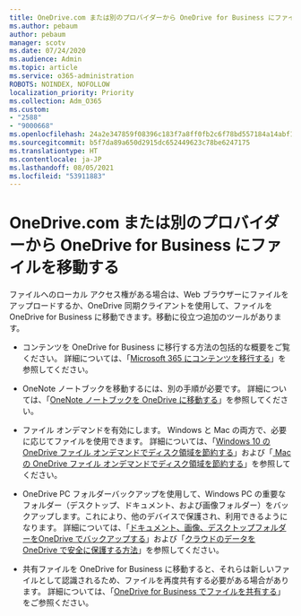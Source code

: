 ```yaml
---
title: OneDrive.com または別のプロバイダーから OneDrive for Business にファイルを移動する
ms.author: pebaum
author: pebaum
manager: scotv
ms.date: 07/24/2020
ms.audience: Admin
ms.topic: article
ms.service: o365-administration
ROBOTS: NOINDEX, NOFOLLOW
localization_priority: Priority
ms.collection: Adm_O365
ms.custom:
- "2588"
- "9000668"
ms.openlocfilehash: 24a2e347859f08396c183f7a8ff0fb2c6f78bd557184a14abf13b46f5f834e54
ms.sourcegitcommit: b5f7da89a650d2915dc652449623c78be6247175
ms.translationtype: HT
ms.contentlocale: ja-JP
ms.lasthandoff: 08/05/2021
ms.locfileid: "53911883"
---
```

# <a name="move-files-from-onedrivecom-or-another-provider-into-onedrive-for-business"></a>OneDrive.com または別のプロバイダーから OneDrive for Business にファイルを移動する

ファイルへのローカル アクセス権がある場合は、Web ブラウザーにファイルをアップロードするか、OneDrive 同期クライアントを使用して、ファイルを OneDrive for Business に移動できます。移動に役立つ追加のツールがあります。

- コンテンツを OneDrive for Business に移行する方法の包括的な概要をご覧ください。 詳細については、「[Microsoft 365 にコンテンツを移行する](https://docs.microsoft.com/sharepointmigration/migrate-to-sharepoint-online)」を参照してください。
- OneNote ノートブックを移動するには、別の手順が必要です。 詳細については、「[OneNote ノートブックを OneDrive に移動する](https://support.office.com/article/move-a-onenote-notebook-to-onedrive-0af0a141-0bdf-49ab-9e50-45dbcca44082)」を参照してください。
    
- ファイル オンデマンドを有効にします。 Windows と Mac の両方で、必要に応じてファイルを使用できます。 詳細については、「[Windows 10 の OneDrive ファイル オンデマンドでディスク領域を節約する](https://support.office.com/article/Save-disk-space-with-OneDrive-Files-On-Demand-for-Windows-10-0e6860d3-d9f3-4971-b321-7092438fb38e)」および「[ Mac の OneDrive ファイル オンデマンドでディスク領域を節約する](https://support.office.com/article/Save-disk-space-with-OneDrive-Files-On-Demand-for-Mac-529f6d53-e572-4922-a585-e7a318c135f0)」を参照してください。
- OneDrive PC フォルダーバックアップを使用して、Windows PC の重要なフォルダー（デスクトップ、ドキュメント、および画像フォルダー）をバックアップします。これにより、他のデバイスで保護され、利用できるようになります。 詳細については、「[ドキュメント、画像、デスクトップフォルダーをOneDrive でバックアップする](https://support.office.com/article/back-up-your-documents-pictures-and-desktop-folders-with-onedrive-d61a7930-a6fb-4b95-b28a-6552e77c3057)」および「[クラウドのデータを OneDrive で安全に保護する方法](https://support.office.com/article/how-onedrive-safeguards-your-data-in-the-cloud-23c6ea94-3608-48d7-8bf0-80e142edd1e1)」を参照してください。 
- 共有ファイルを OneDrive for Business に移動すると、それらは新しいファイルとして認識されるため、ファイルを再度共有する必要がある場合があります。 詳細については、「[OneDrive for Business でファイルを共有する](https://support.office.com/article/Move-files-from-OneDrive-to-OneDrive-for-Business-7fb28cad-7e25-451f-8b4b-2d1a71e5c0e9#sharefiles)」をご参照ください。